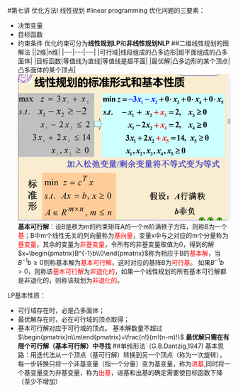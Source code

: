 #第七讲 优化方法Ⅰ 线性规划
#linear programming
优化问题的三要素：
- 决策变量
- 目标函数
- 约束条件
优化约束可分为**线性规划LP**和**非线性规划NLP**
##二维线性规划的图解法
||2维|n维|
|---|---|---|
|可行域|线段组成的凸多边形|超平面组成的凸多面体|
|目标函数|等值线为直线|等值线是超平面|
|最优解|凸多边形的某个顶点|凸多面体的某个顶点|
![](image/2021-04-27-00-02-52.png)
**基本可行解**：设B是秩为m的约束矩阵A的一个m阶满秩子方阵，则称B为一个<font color='red'>基</font>；B中m个线性无关的列向量称为<font color='red'>基向量</font>，变量x中与之对应的m个分量称为<font color='red'>基变量</font>，其余的变量为<font color='red'>非基变量</font>，令所有的非基变量取值为0，得到的解$x=\begin{pmatrix}B^{-1}b\\0\end{pmatrix}$称为相应于B的<font color='red'>基本解</font>，当$B^{-1}b\geq 0$则称基本解为<font color='red'>基本可行解</font>，这时对应的基阵B为<font color='red'>可行基</font>。
如果$B^{-1}b>0$，则称该<font color='red'>基本可行解</font>为<font color='red'>非退化的</font>，如果一个线性规划的所有基本可行解都是非退化的，则称该规划为<font color='red'>非退化的</font>。

LP基本性质：
- 可行域存在时，必是凸多面体；
- 最优解存在时，必在可行域的顶点取得；
- 基本可行解对应于可行域的顶点。
基本解数量不超过$\begin{pmatrix}n\\m\end{pmatrix}=\frac{n!}{m!(n-m)!}$
**最优解只需在有限个可行解（基本可行解）中寻找**
##单纯形法（G.B.Dantzig,1947)
基本思路：用迭代法从一个顶点（基可行解）转换到另一个顶点（称为一次旋转），每一步转换只将一个非基变量（指一个分量）变为基变量，称为<font color='red'>进基</font>,同时将一个基变量变为非基变量，称为<font color='red'>出基</font>，进基和出基的确定需要使目标函数下降（至少不增加）

